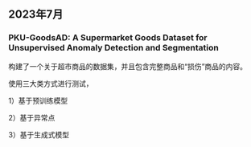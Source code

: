 ## 2023年7月
### PKU-GoodsAD: A Supermarket Goods Dataset for Unsupervised Anomaly Detection and Segmentation
构建了一个关于超市商品的数据集，并且包含完整商品和“损伤”商品的内容。

使用三大类方式进行测试，

1）基于预训练模型

2）基于异常点

3）基于生成式模型
